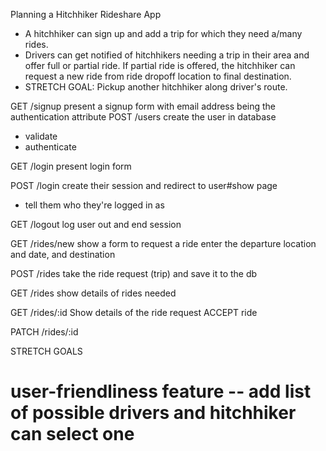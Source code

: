 Planning a Hitchhiker Rideshare App

  * A hitchhiker can sign up and add a trip for which they need a/many rides.
  * Drivers can get notified of hitchhikers needing a trip in their area and offer full or partial ride.  If partial ride is offered, the hitchhiker can request a new ride from ride dropoff location to final destination.
  * STRETCH GOAL: Pickup another hitchhiker along driver's route.


GET /signup
  present a signup form with email address being the authentication attribute 
POST /users
  create the user in database
  * validate
  * authenticate 
 
GET /login
  present login form

POST /login
  create their session and redirect to user#show page
  * tell them who they're logged in as

GET /logout
  log user out and end session  

<!-- GET /user/:id
  create a profile
  * give option to add a trip or a drive -->

<!-- GET /trips/new
 
POST /trips
 
GET /trips
 show list of all trips -->
 
 
GET /rides/new 
  show a form to request a ride
  enter the departure location and date, and destination

POST /rides
  take the ride request (trip) and save it to the db

GET /rides
 show details of rides needed

GET /rides/:id
 Show details of the ride request
 ACCEPT ride
 <!-- post ratings and comments -->
 

PATCH /rides/:id
 


STRETCH GOALS
  # user-friendliness feature -- add list of possible drivers and hitchhiker can select one


